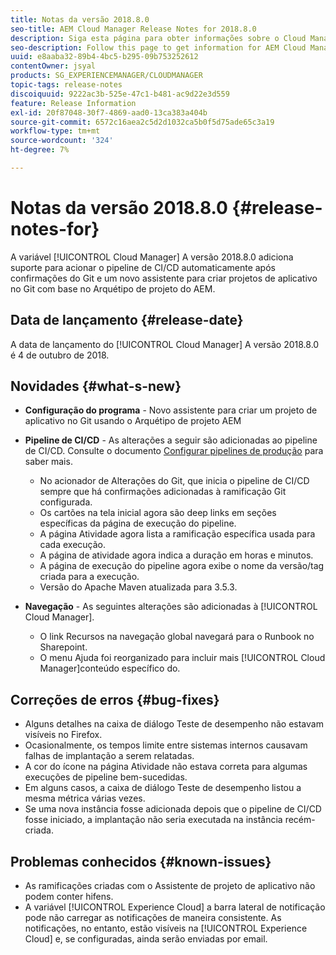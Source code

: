 ```yaml
---
title: Notas da versão 2018.8.0
seo-title: AEM Cloud Manager Release Notes for 2018.8.0
description: Siga esta página para obter informações sobre o Cloud Manager versão 2018.8.0.
seo-description: Follow this page to get information for AEM Cloud Manager Release 2018.8.0.
uuid: e8aaba32-89b4-4bc5-b295-09b753252612
contentOwner: jsyal
products: SG_EXPERIENCEMANAGER/CLOUDMANAGER
topic-tags: release-notes
discoiquuid: 9222ac3b-525e-47c1-b481-ac9d22e3d559
feature: Release Information
exl-id: 20f87048-30f7-4869-aad0-13ca383a404b
source-git-commit: 6572c16aea2c5d2d1032ca5b0f5d75ade65c3a19
workflow-type: tm+mt
source-wordcount: '324'
ht-degree: 7%

---
```


# Notas da versão 2018.8.0 {#release-notes-for}

A variável [!UICONTROL Cloud Manager] A versão 2018.8.0 adiciona suporte para acionar o pipeline de CI/CD automaticamente após confirmações do Git e um novo assistente para criar projetos de aplicativo no Git com base no Arquétipo de projeto do AEM.

## Data de lançamento {#release-date}

A data de lançamento do [!UICONTROL Cloud Manager] A versão 2018.8.0 é 4 de outubro de 2018.

## Novidades {#what-s-new}

* **Configuração do programa** - Novo assistente para criar um projeto de aplicativo no Git usando o Arquétipo de projeto AEM

* **Pipeline de CI/CD** - As alterações a seguir são adicionadas ao pipeline de CI/CD. Consulte o documento [Configurar pipelines de produção](/help/using/production-pipelines.md) para saber mais.

   * No acionador de Alterações do Git, que inicia o pipeline de CI/CD sempre que há confirmações adicionadas à ramificação Git configurada.
   * Os cartões na tela inicial agora são deep links em seções específicas da página de execução do pipeline.
   * A página Atividade agora lista a ramificação específica usada para cada execução.
   * A página de atividade agora indica a duração em horas e minutos.
   * A página de execução do pipeline agora exibe o nome da versão/tag criada para a execução.
   * Versão do Apache Maven atualizada para 3.5.3.

* **Navegação** - As seguintes alterações são adicionadas à [!UICONTROL Cloud Manager].

   * O link Recursos na navegação global navegará para o Runbook no Sharepoint.
   * O menu Ajuda foi reorganizado para incluir mais [!UICONTROL Cloud Manager]conteúdo específico do.

## Correções de erros {#bug-fixes}

* Alguns detalhes na caixa de diálogo Teste de desempenho não estavam visíveis no Firefox.
* Ocasionalmente, os tempos limite entre sistemas internos causavam falhas de implantação a serem relatadas.
* A cor do ícone na página Atividade não estava correta para algumas execuções de pipeline bem-sucedidas.
* Em alguns casos, a caixa de diálogo Teste de desempenho listou a mesma métrica várias vezes.
* Se uma nova instância fosse adicionada depois que o pipeline de CI/CD fosse iniciado, a implantação não seria executada na instância recém-criada.

## Problemas conhecidos {#known-issues}

* As ramificações criadas com o Assistente de projeto de aplicativo não podem conter hifens.
* A variável [!UICONTROL Experience Cloud] a barra lateral de notificação pode não carregar as notificações de maneira consistente. As notificações, no entanto, estão visíveis na [!UICONTROL Experience Cloud] e, se configuradas, ainda serão enviadas por email.
